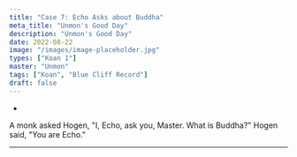 ```yaml
---
title: "Case 7: Echo Asks about Buddha"
meta_title: "Unmon's Good Day"
description: "Unmon's Good Day"
date: 2022-08-22
image: "/images/image-placeholder.jpg"
types: ["Koan 1"]
master: "Unmon"
tags: ["Koan", "Blue Cliff Record"]
draft: false
---
```


- 

A monk asked Hogen, "I, Echo, ask you, Master. What is Buddha?"
Hogen said, "You are Echo."

***
